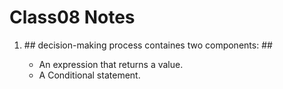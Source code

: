 # **Class08 Notes** #

<ol>

<li> ##  decision-making process containes two components: ## </li>

- An expression that returns a value.
- A Conditional statement.








</ol>



